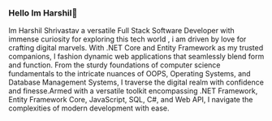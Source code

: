 ### Hello Im Harshil👋
Im Harshil Shrivastav a versatile Full Stack Software Developer with immense curiosity for exploring this tech world , i am driven by love for crafting digital marvels. With .NET Core and Entity Framework as my trusted companions, I fashion dynamic web applications that seamlessly blend form and function.
From the sturdy foundations of computer science fundamentals to the intricate nuances of OOPS, Operating Systems, and Database Management Systems, I traverse the digital realm with confidence and finesse.Armed with a versatile toolkit encompassing .NET Framework, Entity Framework Core, JavaScript, SQL, C#, and Web API, I navigate the complexities of modern development with ease.
